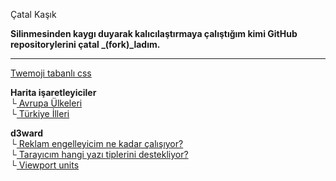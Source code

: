 <link href="style.css" rel="stylesheet">

<fash> Çatal Kaşık </fash>

**Silinmesinden kaygı duyarak kalıcılaştırmaya çalıştığım kimi GitHub  repositorylerini çatal _(fork)_ladım.**

___

[Twemoji tabanlı css](/emoji-css)  

**Harita işaretleyiciler**  
└[ Avrupa Ülkeleri](/euvisited)  
└[ Türkiye İlleri](/turkeyvisited)  

**d3ward**  
└[ Reklam engelleyicim ne kadar çalışıyor?](/toolz/adblock.html)  
└[ Tarayıcım hangi yazı tiplerini destekliyor?](/toolz/fontlist.html)  
└[ Viewport units](/toolz/units.html)  
